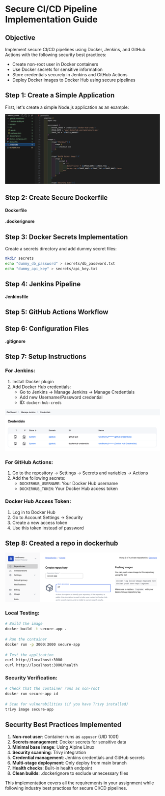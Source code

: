 # Secure CI/CD Pipeline Implementation Guide

## Objective

Implement secure CI/CD pipelines using Docker, Jenkins, and GitHub Actions with the following security best practices:

- Create non-root user in Docker containers
- Use Docker secrets for sensitive information
- Store credentials securely in Jenkins and GitHub Actions
- Deploy Docker images to Docker Hub using secure pipelines


## Step 1: Create a Simple Application

First, let's create a simple Node.js application as an example:

![app](./Images/App.png)

## Step 2: Create Secure Dockerfile

#### Dockerfile

#### .dockerignore


## Step 3: Docker Secrets Implementation

Create a secrets directory and add dummy secret files:
```bash
mkdir secrets
echo "dummy_db_password" > secrets/db_password.txt
echo "dummy_api_key" > secrets/api_key.txt
```

## Step 4: Jenkins Pipeline

#### Jenkinsfile

## Step 5: GitHub Actions Workflow

## Step 6: Configuration Files

#### .gitignore

## Step 7: Setup Instructions

### For Jenkins:
1. Install Docker plugin
2. Add Docker Hub credentials:
   - Go to Jenkins → Manage Jenkins → Manage Credentials
   - Add new Username/Password credential
   - ID: `docker-hub-creds`

![dc](./Images/dcredentials.png)

### For GitHub Actions:
1. Go to the repository → Settings → Secrets and variables → Actions
2. Add the following secrets:
   - `DOCKERHUB_USERNAME`: Your Docker Hub username
   - `DOCKERHUB_TOKEN`: Your Docker Hub access token


### Docker Hub Access Token:
1. Log in to Docker Hub
2. Go to Account Settings → Security
3. Create a new access token
4. Use this token instead of password

## Step 8: Created a repo in dockerhub

![repo](./Images/repocreation.png)

### Local Testing:
```bash
# Build the image
docker build -t secure-app .

# Run the container
docker run -p 3000:3000 secure-app

# Test the application
curl http://localhost:3000
curl http://localhost:3000/health
```

### Security Verification:
```bash
# Check that the container runs as non-root
docker run secure-app id

# Scan for vulnerabilities (if you have Trivy installed)
trivy image secure-app
```

## Security Best Practices Implemented

1. **Non-root user**: Container runs as `appuser` (UID 1001)
2. **Secrets management**: Docker secrets for sensitive data
3. **Minimal base image**: Using Alpine Linux
4. **Security scanning**: Trivy integration
5. **Credential management**: Jenkins credentials and GitHub secrets
6. **Multi-stage deployment**: Only deploy from main branch
7. **Health checks**: Built-in health endpoint
8. **Clean builds**: .dockerignore to exclude unnecessary files


This implementation covers all the requirements in your assignment while following industry best practices for secure CI/CD pipelines.